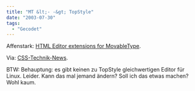 ```yaml
---
title: "MT &lt;- -&gt; TopStyle"
date: "2003-07-30"
tags:
  - "Gecodet"
---
```


Affenstark: [HTML Editor extensions for MovableType](http://dreamweaver-mt.sourceforge.net/download.html "HTML Editor extensions for MovableType").

Via: [CSS-Technik-News](http://news.css-technik.de/comments.php?id=P131_0_1_0).

BTW: Behauptung: es gibt keinen zu TopStyle gleichwertigen Editor für Linux. Leider. Kann das mal jemand ändern? Soll ich das etwas machen? Wohl kaum.
